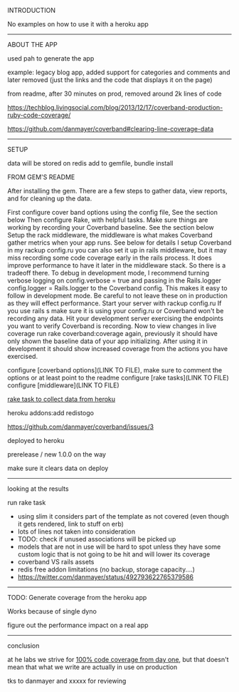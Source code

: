 INTRODUCTION

No examples on how to use it with a heroku app

---------------------------------

ABOUT THE APP

used pah to generate the app

example: legacy blog app, added support for categories and comments and later removed (just the links and the code that displays it on the page)

from readme, after 30 minutes on prod, removed around 2k lines of code

https://techblog.livingsocial.com/blog/2013/12/17/coverband-production-ruby-code-coverage/

https://github.com/danmayer/coverband#clearing-line-coverage-data

-------------------
SETUP

data will be stored on redis
add to gemfile, bundle install

FROM GEM'S README

  After installing the gem. There are a few steps to gather data, view reports, and for cleaning up the data.

  First configure cover band options using the config file, See the section below
  Then configure Rake, with helpful tasks. Make sure things are working by recording your Coverband baseline. See the section below
  Setup the rack middleware, the middleware is what makes Coverband gather metrics when your app runs. See below for details
  I setup Coverband in my rackup config.ru you can also set it up in rails middleware, but it may miss recording some code coverage early in the rails process. It does improve performance to have it later in the middleware stack. So there is a tradeoff there.
  To debug in development mode, I recommend turning verbose logging on config.verbose = true and passing in the Rails.logger config.logger = Rails.logger to the Coverband config. This makes it easy to follow in development mode. Be careful to not leave these on in production as they will effect performance.
  Start your server with rackup config.ru If you use rails s make sure it is using your config.ru or Coverband won't be recording any data.
  Hit your development server exercising the endpoints you want to verify Coverband is recording.
  Now to view changes in live coverage run rake coverband:coverage again, previously it should have only shown the baseline data of your app initializing. After using it in development it should show increased coverage from the actions you have exercised.


configure [coverband options](LINK TO FILE), make sure to comment the options or at least point to the readme
configure [rake tasks](LINK TO FILE)
configure [middleware](LINK TO FILE)

[rake task to collect data from heroku](LINK)

heroku addons:add redistogo

https://github.com/danmayer/coverband/issues/3

deployed to heroku

prerelease / new 1.0.0 on the way

make sure it clears data on deploy

-----------------------------------


looking at the results

run rake task

* using slim it considers part of the template as not covered (even though it gets rendered, link to stuff on erb)
* lots of lines not taken into consideration
* TODO: check if unused associations will be picked up
* models that are not in use will be hard to spot unless they have some custom logic that is not going to be hit and will lower its coverage
* coverband VS rails assets
* redis free addon limitations (no backup, storage capacity....)
* https://twitter.com/danmayer/status/492793622765379586


-------------------------------------

TODO: Generate coverage from the heroku app

Works because of single dyno

figure out the performance impact on a real app

--------------------------------

conclusion

>>>>>>>>>>>>>>>>>>>>>

at he labs we strive for [100% code coverage from day one](), but that doesn't mean that what we write are actually in use on production

tks to danmayer and xxxxx for reviewing
